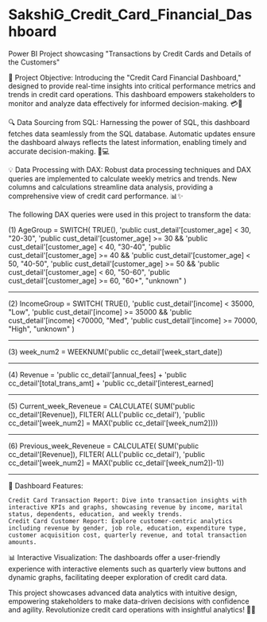 # SakshiG_Credit_Card_Financial_Dashboard
Power BI Project showcasing "Transactions by Credit Cards and Details of the Customers"

 🎯 Project Objective: Introducing the "Credit Card Financial Dashboard," designed to provide real-time insights into critical performance metrics and trends in credit card operations. This dashboard empowers stakeholders to monitor and analyze data effectively for informed decision-making. 💳💼

🔍 Data Sourcing from SQL: Harnessing the power of SQL, this dashboard fetches data seamlessly from the SQL database. Automatic updates ensure the dashboard always reflects the latest information, enabling timely and accurate decision-making. 🔄💻

💡 Data Processing with DAX: Robust data processing techniques and DAX queries are implemented to calculate weekly metrics and trends. New columns and calculations streamline data analysis, providing a comprehensive view of credit card performance. 📊✨

The following DAX queries were used in this project to transform the data:


(1)
AgeGroup = SWITCH(
TRUE(),
'public cust_detail'[customer_age] < 30, "20-30",
'public cust_detail'[customer_age] >= 30 && 'public cust_detail'[customer_age] < 40, "30-40",
'public cust_detail'[customer_age] >= 40 && 'public cust_detail'[customer_age] < 50, "40-50",
'public cust_detail'[customer_age] >= 50 && 'public cust_detail'[customer_age] < 60, "50-60",
'public cust_detail'[customer_age] >= 60, "60+",
"unknown"
)
______________________________________________

(2)
IncomeGroup = SWITCH(
TRUE(),
'public cust_detail'[income] < 35000, "Low",
'public cust_detail'[income] >= 35000 && 'public cust_detail'[income] <70000, "Med",
'public cust_detail'[income] >= 70000, "High",
"unknown"
)
__________________________________________________
(3)
week_num2 = WEEKNUM('public cc_detail'[week_start_date])
___________________________________________________
(4)
Revenue = 'public cc_detail'[annual_fees] + 'public cc_detail'[total_trans_amt] + 'public cc_detail'[interest_earned]
__________________________________________________
(5)
Current_week_Reveneue = CALCULATE(
SUM('public cc_detail'[Revenue]),
FILTER(
ALL('public cc_detail'),
'public cc_detail'[week_num2] = MAX('public cc_detail'[week_num2])))
________________________________________________
(6)
Previous_week_Reveneue = CALCULATE(
SUM('public cc_detail'[Revenue]),
FILTER(
ALL('public cc_detail'),
'public cc_detail'[week_num2] = MAX('public cc_detail'[week_num2])-1))

______________________________________________________________________________________________________________________________
🚀 Dashboard Features:

    Credit Card Transaction Report: Dive into transaction insights with interactive KPIs and graphs, showcasing revenue by income, marital status, dependents, education, and weekly trends.
    Credit Card Customer Report: Explore customer-centric analytics including revenue by gender, job role, education, expenditure type, customer acquisition cost, quarterly revenue, and total transaction amounts.

📊 Interactive Visualization: The dashboards offer a user-friendly experience with interactive elements such as quarterly view buttons and dynamic graphs, facilitating deeper exploration of credit card data.

This project showcases advanced data analytics with intuitive design, empowering stakeholders to make data-driven decisions with confidence and agility. Revolutionize credit card operations with insightful analytics! 💪🌐 
